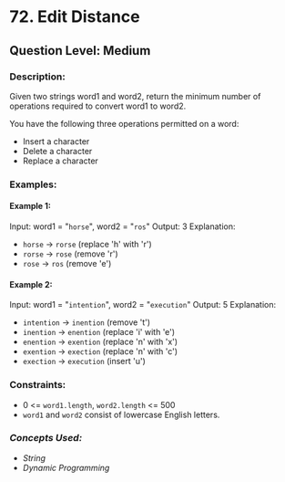 # 72. Edit Distance
## Question Level: Medium
### Description:
Given two strings word1 and word2, return the minimum number of operations required to convert word1 to word2.

You have the following three operations permitted on a word:
- Insert a character
- Delete a character
- Replace a character

### Examples:
#### Example 1:

Input: word1 = "`horse`", word2 = "`ros`"
Output: 3
Explanation: 
- `horse` -> `rorse` (replace 'h' with 'r')
- `rorse` -> `rose` (remove 'r')
- `rose` -> `ros` (remove 'e')
#### Example 2:

Input: word1 = "`intention`", word2 = "`execution`"
Output: 5
Explanation: 
- `intention` -> `inention` (remove 't')
- `inention` -> `enention` (replace 'i' with 'e')
- `enention` -> `exention` (replace 'n' with 'x')
- `exention` -> `exection` (replace 'n' with 'c')
- `exection` -> `execution` (insert 'u')

### Constraints:

- 0 <= `word1.length`, `word2.length` <= 500
- `word1` and `word2` consist of lowercase English letters.

### <i>Concepts Used:
- String
- Dynamic Programming </i>
